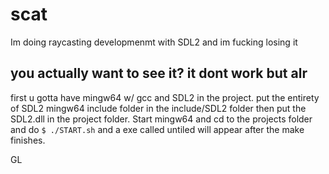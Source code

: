 # scat
Im doing raycasting developmenmt with SDL2 and im fucking losing it

## you actually want to see it? it dont work but alr
first u gotta have mingw64 w/ gcc and SDL2 in the project.
put the entirety of SDL2 mingw64 include folder in the include/SDL2 folder
then put the SDL2.dll in the project folder.
Start mingw64 and cd to the projects folder and do 
``
 $ ./START.sh
``
and a exe called untiled will appear after the make finishes.

GL
